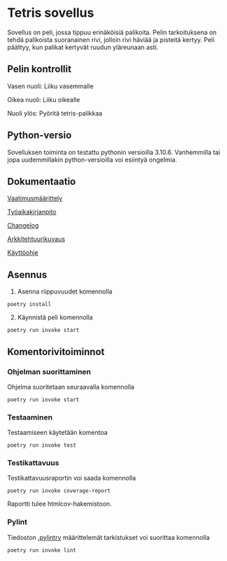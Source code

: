 # Tetris sovellus

Sovellus on peli, jossa tippuu erinäköisiä palikoita. Pelin tarkoituksena on tehdä palikoista suoranainen rivi, jolloin rivi häviää ja pisteitä kertyy. Peli päättyy, kun palikat kertyvät ruudun yläreunaan asti.

## Pelin kontrollit

Vasen nuoli: Liiku vasemmalle

Oikea nuoli: Liiku oikealle

Nuoli ylös: Pyöritä tetris-palikkaa

## Python-versio
Sovelluksen toiminta on testattu pythonin versioilla 3.10.6. Vanhemmilla tai jopa uudemmillakin python-versioilla voi esiintyä ongelmia.

## Dokumentaatio

[Vaatimusmäärittely](https://github.com/mseppi/ot-harjoitustyo/blob/main/dokumentaatio/vaatimusmaarittely.md)

[Työaikakirjanpito](https://github.com/mseppi/ot-harjoitustyo/blob/main/dokumentaatio/tyoaikakirjanpito.md)

[Changelog](https://github.com/mseppi/ot-harjoitustyo/blob/main/dokumentaatio/changelog.md)

[Arkkitehtuurikuvaus](https://github.com/mseppi/ot-harjoitustyo/blob/main/dokumentaatio/arkkitehtuuri.md)

[Käyttöohje](https://github.com/mseppi/ot-harjoitustyo/blob/main/dokumentaatio/k%C3%A4ytt%C3%B6ohje.md)

## Asennus

1. Asenna riippuvuudet komennolla

```
poetry install
```

2. Käynnistä peli komennolla

```
poetry run invoke start
```

## Komentorivitoiminnot

### Ohjelman suorittaminen

Ohjelma suoritetaan seuraavalla komennolla

```
poetry run invoke start
```

### Testaaminen

Testaamiseen käytetään komentoa

```
poetry run invoke test
```

### Testikattavuus

Testikattavuusraportin voi saada komennolla

```
poetry run invoke coverage-report
```

Raportti tulee htmlcov-hakemistoon.

### Pylint

Tiedoston [.pylintrv](https://github.com/mseppi/ot-harjoitustyo/blob/main/.pylintrc) määrittelemät tarkistukset voi suorittaa komennolla

```
poetry run invoke lint
```
